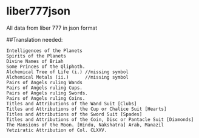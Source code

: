 # liber777json
All data from liber 777 in json format

##Translation needed: 

	Intelligences of the Planets
	Spirits of the Planets
	Divine Names of Briah
	Some Princes of the Qliphoth.
	Alchemical Tree of Life (i.) //missing symbol
	Alchemical Metals (ii.)		 //missing symbol
	Pairs of Angels ruling Wands
	Pairs of Angels ruling Cups.
	Pairs of Angels ruling Swords.
	Pairs of Angels ruling Coins.
	Titles and Attributions of the Wand Suit [Clubs]
 	Titles and Attributions of the Cup or Chalice Suit [Hearts]
 	Titles and Attributions of the Sword Suit [Spades]
 	Titles and Attributions of the Coin, Disc or Pantacle Suit [Diamonds]
 	The Mansions of the Moon. [Hindu, Nakshatra] Arab, Manazil
 	Yetziratic Attribution of Col. CLXXV.